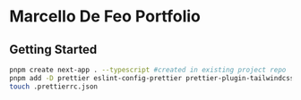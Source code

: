 # Marcello De Feo Portfolio

## Getting Started

```bash
pnpm create next-app . --typescript #created in existing project repo
pnpm add -D prettier eslint-config-prettier prettier-plugin-tailwindcss autoprefixer eslint-plugin-react eslint-plugin-react-hooks eslint-plugin-react-hooks @next/eslint-plugin-next
touch .prettierrc.json
```

